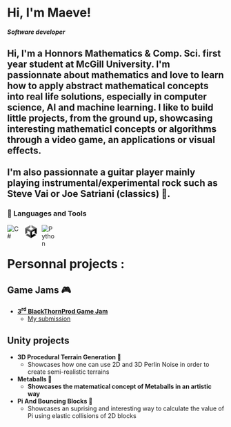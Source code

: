 # Hi, I'm Maeve!

***Software developer***

Hi, I'm a Honnors Mathematics & Comp. Sci. first year student at McGill University. I'm passionnate about mathematics and love to learn how to apply abstract mathematical concepts into real life solutions, especially in computer science, AI and machine learning. I like to build little projects, from the ground up, showcasing interesting mathematicl concepts or algorithms through a video game, an applications or visual effects. 
<br><br>I'm also passionnate a guitar player mainly playing instrumental/experimental rock such as Steve Vai or Joe Satriani (classics) 🎸.
---
### 🧰 Languages and Tools
<img align="left" alt="C#" width="30px" style="padding-right:10px;" src="https://upload.wikimedia.org/wikipedia/commons/b/bd/Logo_C_sharp.svg"/>
<img align="left" alt="Unity" width="30px" style="padding-right:10px;" src="https://raw.githubusercontent.com/devicons/devicon/refs/heads/master/icons/unity/unity-original.svg" />
<img align="left" alt="Python" width="30px" style="padding-right:10px;" src="https://cdn.jsdelivr.net/gh/devicons/devicon/icons/python/python-plain.svg" />
<br><br>

# Personnal projects :

## Game Jams 🎮

- **[3<sup>rd</sup> BlackThornProd Game Jam](https://itch.io/jam/blackthornprod-game-jam-3)**
  - [My submission](https://wacwac.itch.io/just-an-easy-dungeon)
 
## Unity projects

- **3D Procedural Terrain Generation 🌳**
  - Showcases how one can use 2D and 3D Perlin Noise in order to create semi-realistic terrains 
- **Metaballs 🧶**
  - **Showcases the matematical concept of Metaballs in an artistic way**
- **Pi And Bouncing Blocks 🥧**
  - Showcases an suprising and interesting way to calculate the value of Pi using elastic collisions of 2D blocks 
